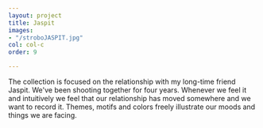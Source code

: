 ```yaml
---
layout: project
title: Jaspit
images:
- "/stroboJASPIT.jpg"
col: col-c
order: 9

---
```

The collection is focused on the relationship with my long-time friend Jaspit. We've been shooting together for four years. Whenever we feel it and intuitively we feel that our relationship has moved somewhere and we want to record it. Themes, motifs and colors freely illustrate our moods and things we are facing.
